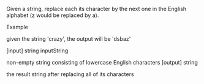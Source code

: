 Given a string, replace each its character by the next one in the English alphabet (z would be replaced by a).

Example

given the string 'crazy', the output will be 'dsbaz'

[input] string inputString

non-empty string consisting of lowercase English characters [output] string

the result string after replacing all of its characters
